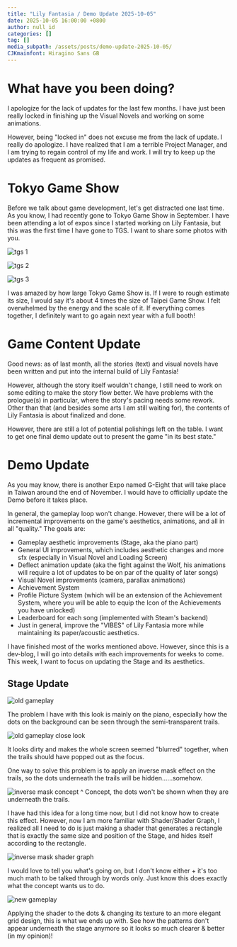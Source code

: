 ```yaml
---
title: "Lily Fantasia / Demo Update 2025-10-05"
date: 2025-10-05 16:00:00 +0800
author: null_id
categories: []
tag: []
media_subpath: /assets/posts/demo-update-2025-10-05/
CJKmainfont: Hiragino Sans GB
---
```


# What have you been doing?
I apologize for the lack of updates for the last few months. I have just been really locked in finishing up the Visual Novels and working on some animations.

However, being "locked in" does not excuse me from the lack of update. I really do apologize. I have realized that I am a terrible Project Manager, and I am trying to regain control of my life and work. I will try to keep up the updates as frequent as promised.

# Tokyo Game Show
Before we talk about game development, let's get distracted one last time. As you know, I had recently gone to Tokyo Game Show in September. I have been attending a lot of expos since I started working on Lily Fantasia, but this was the first time I have gone to TGS. I want to share some photos with you.

![tgs 1](tgs_1.jpg)

![tgs 2](tgs_2.jpg)

![tgs 3](tgs_3.jpg)

I was amazed by how large Tokyo Game Show is. If I were to rough estimate its size, I would say it's about 4 times the size of Taipei Game Show. I felt overwhelmed by the energy and the scale of it. If everything comes together, I definitely want to go again next year with a full booth!

# Game Content Update
Good news: as of last month, all the stories (text) and visual novels have been written and put into the internal build of Lily Fantasia!

However, although the story itself wouldn't change, I still need to work on some editing to make the story flow better. We have problems with the prologue(s) in particular, where the story's pacing needs some rework. Other than that (and besides some arts I am still waiting for), the contents of Lily Fantasia is about finalized and done.

However, there are still a lot of potential polishings left on the table. I want to get one final demo update out to present the game "in its best state."

# Demo Update

As you may know, there is another Expo named G-Eight that will take place in Taiwan around the end of November. I would have to officially update the Demo before it takes place.

In general, the gameplay loop won't change. However, there will be a lot of incremental improvements on the game's aesthetics, animations, and all in all "quality." The goals are:

- Gameplay aesthetic improvements (Stage, aka the piano part)
- General UI improvements, which includes aesthetic changes and more sfx (especially in Visual Novel and Loading Screen)
- Deflect animation update (aka the fight against the Wolf, his animations will require a lot of updates to be on par of the quality of later songs)
- Visual Novel improvements (camera, parallax animations)
- Achievement System
- Profile Picture System (which will be an extension of the Achievement System, where you will be able to equip the Icon of the Achievements you have unlocked)
- Leaderboard for each song (implemented with Steam's backend)
- Just in general, improve the "VIBES" of Lily Fantasia more while maintaining its paper/acoustic aesthetics.

I have finished most of the works mentioned above. However, since this is a dev-blog, I will go into details with each improvements for weeks to come. This week, I want to focus on updating the Stage and its aesthetics.


## Stage Update

![old gameplay](old_gameplay.png)

The problem I have with this look is mainly on the piano, especially how the dots on the background can be seen through the semi-transparent trails.

![old gameplay close look](old_gameplay_closeloook.png)

It looks dirty and makes the whole screen seemed "blurred" together, when the trails should have popped out as the focus.

One way to solve this problem is to apply an inverse mask effect on the trails, so the dots underneath the trails will be hidden......somehow.

![inverse mask concept](inverse_mask_concept.png)
^ Concept, the dots won't be shown when they are underneath the trails.

I have had this idea for a long time now, but I did not know how to create this effect. However, now I am more familiar with Shader/Shader Graph, I realized all I need to do is just making a shader that generates a rectangle that is exactly the same size and position of the Stage, and hides itself according to the rectangle.

![inverse mask shader graph](inverse_mask_shadergraph.png)

I would love to tell you what's going on, but I don't know either + it's too much math to be talked through by words only. Just know this does exactly what the concept wants us to do.

![new gameplay](new_gameplay.png)

Applying the shader to the dots & changing its texture to an more elegant grid design, this is what we ends up with. See how the patterns don't appear underneath the stage anymore so it looks so much clearer & better (in my opinion)!

